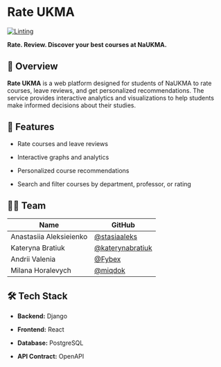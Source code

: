 # Rate UKMA
[![Linting](https://github.com/ukma-cs-ssdm-2025/rate-ukma/actions/workflows/linting.yml/badge.svg)](https://github.com/ukma-cs-ssdm-2025/rate-ukma/actions/workflows/linting.yml)

**Rate. Review. Discover your best courses at NaUKMA.**

## 📌 Overview
**Rate UKMA** is a web platform designed for students of NaUKMA to rate courses, leave reviews, and get personalized recommendations. The service provides interactive analytics and visualizations to help students make informed decisions about their studies.

## 🧩 Features
- Rate courses and leave reviews
     
- Interactive graphs and analytics
      
- Personalized course recommendations
      
- Search and filter courses by department, professor, or rating


## 🧑‍💻 Team 
| Name | GitHub |
|------|--------|
| Anastasiia Aleksieienko | [@stasiaaleks](https://github.com/stasiaaleks) |
| Kateryna Bratiuk | [@katerynabratiuk](https://github.com/katerynabratiuk) |
| Andrii Valenia | [@Fybex](https://github.com/Fybex) |
| Milana Horalevych | [@miqdok](https://github.com/miqdok) |

## 🛠️ Tech Stack

-   **Backend:** Django
    
-   **Frontend:** React
    
-   **Database:** PostgreSQL
    
-   **API Contract:** OpenAPI
    

